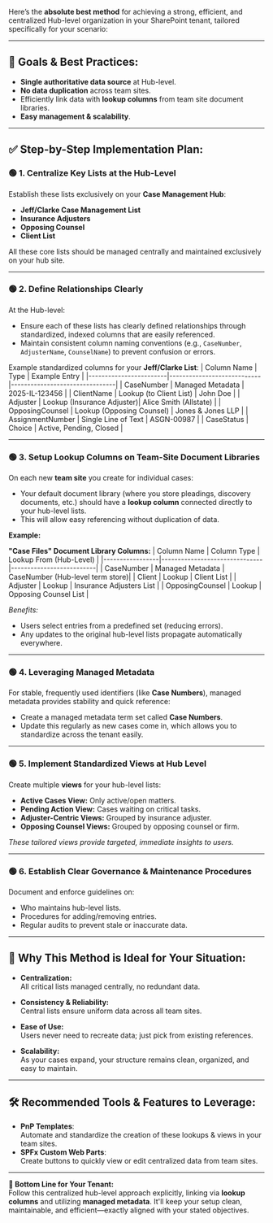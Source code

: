 Here’s the **absolute best method** for achieving a strong, efficient, and centralized Hub-level organization in your SharePoint tenant, tailored specifically for your scenario:

---

## 🔑 **Goals & Best Practices:**

- **Single authoritative data source** at Hub-level.
- **No data duplication** across team sites.
- Efficiently link data with **lookup columns** from team site document libraries.
- **Easy management & scalability**.

---

## ✅ **Step-by-Step Implementation Plan:**

### 🟢 **1\. Centralize Key Lists at the Hub-Level**

Establish these lists exclusively on your **Case Management Hub**:

- **Jeff/Clarke Case Management List**
- **Insurance Adjusters**
- **Opposing Counsel**
- **Client List**

All these core lists should be managed centrally and maintained exclusively on your hub site.

---

### 🟢 **2\. Define Relationships Clearly**

At the Hub-level:

- Ensure each of these lists has clearly defined relationships through standardized, indexed columns that are easily referenced.
- Maintain consistent column naming conventions (e.g., `CaseNumber`, `AdjusterName`, `CounselName`) to prevent confusion or errors.

Example standardized columns for your **Jeff/Clarke List**:
| Column Name            | Type                       | Example Entry                  |
|------------------------|----------------------------|--------------------------------|
| CaseNumber             | Managed Metadata           | 2025-IL-123456                 |
| ClientName             | Lookup (to Client List)    | John Doe                       |
| Adjuster               | Lookup (Insurance Adjuster)| Alice Smith (Allstate)         |
| OpposingCounsel        | Lookup (Opposing Counsel)  | Jones & Jones LLP              |
| AssignmentNumber       | Single Line of Text        | ASGN-00987                     |
| CaseStatus             | Choice                     | Active, Pending, Closed        |

---

### 🟢 **3\. Setup Lookup Columns on Team-Site Document Libraries**

On each new **team site** you create for individual cases:

- Your default document library (where you store pleadings, discovery documents, etc.) should have a **lookup column** connected directly to your hub-level lists.
- This will allow easy referencing without duplication of data.

**Example:**

**"Case Files" Document Library Columns:**
| Column Name     | Column Type                   | Lookup From (Hub-Level) |
|-----------------|-------------------------------|--------------------------|
| CaseNumber      | Managed Metadata              | CaseNumber (Hub-level term store)|
| Client          | Lookup                        | Client List              |
| Adjuster        | Lookup                        | Insurance Adjusters List |
| OpposingCounsel | Lookup                        | Opposing Counsel List    |

*Benefits:*  
- Users select entries from a predefined set (reducing errors).  
- Any updates to the original hub-level lists propagate automatically everywhere.

---

### 🟢 **4\. Leveraging Managed Metadata**

For stable, frequently used identifiers (like **Case Numbers**), managed metadata provides stability and quick reference:

- Create a managed metadata term set called **Case Numbers**.
- Update this regularly as new cases come in, which allows you to standardize across the tenant easily.

---

### 🟢 **5\. Implement Standardized Views at Hub Level**

Create multiple **views** for your hub-level lists:

- **Active Cases View:** Only active/open matters.
- **Pending Action View:** Cases waiting on critical tasks.
- **Adjuster-Centric Views:** Grouped by insurance adjuster.
- **Opposing Counsel Views:** Grouped by opposing counsel or firm.

*These tailored views provide targeted, immediate insights to users.*

---

### 🟢 **6\. Establish Clear Governance & Maintenance Procedures**

Document and enforce guidelines on:

- Who maintains hub-level lists.
- Procedures for adding/removing entries.
- Regular audits to prevent stale or inaccurate data.

---

## 🚩 **Why This Method is Ideal for Your Situation:**

- **Centralization:**  
  All critical lists managed centrally, no redundant data.

- **Consistency & Reliability:**  
  Central lists ensure uniform data across all team sites.

- **Ease of Use:**  
  Users never need to recreate data; just pick from existing references.

- **Scalability:**  
  As your cases expand, your structure remains clean, organized, and easy to maintain.

---

## 🛠️ **Recommended Tools & Features to Leverage:**

- **PnP Templates**:  
  Automate and standardize the creation of these lookups & views in your team sites.
- **SPFx Custom Web Parts**:  
  Create buttons to quickly view or edit centralized data from team sites.

---

**🏁 Bottom Line for Your Tenant:**  
Follow this centralized hub-level approach explicitly, linking via **lookup columns** and utilizing **managed metadata**. It'll keep your setup clean, maintainable, and efficient—exactly aligned with your stated objectives.
